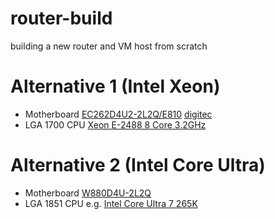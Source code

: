 # router-build
building a new router and VM host from scratch

# Alternative 1 (Intel Xeon)
- Motherboard [EC262D4U2-2L2Q/E810](https://www.asrockrack.com/general/productdetail.asp?Model=EC262D4U2-2L2Q/E810#Specifications) [digitec](https://www.digitec.ch/it/s1/product/asrock-scheda-madre-ec262d4u2-2l2qe810-micro-atx-socket-1700-solo-ddr5-singola-lga-1700-matx-scheda--49870949)
- LGA 1700 CPU [Xeon E-2488 8 Core 3.2GHz](https://www.digitec.ch/it/s1/product/intel-cpuxeon-e-2488-8-core-32ghz-lga16a-lga-1700-320-ghz-8-core-processore-41291942)

# Alternative 2 (Intel Core Ultra)
- Motherboard [W880D4U-2L2Q](https://www.asrockrack.com/general/productdetail.asp?Model=W880D4U-2L2Q#Specifications)
- LGA 1851 CPU e.g. [Intel Core Ultra 7 265K](https://www.digitec.ch/it/s1/product/intel-core-ultra-7-265k-lga-1851-540-ghz-20-core-processore-49734793)

